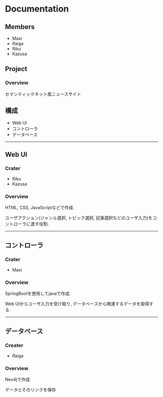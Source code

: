 # Documentation
## Members
- Maxi
- Raiga
- Riku
- Kazusa
## Project
### Overview

セマンティックネット風ニュースサイト

## 構成
- Web UI
- コントローラ
- データベース
  

---

## Web UI

### Crater
- Riku 
- Kazusa

### Overview
HTML, CSS, JavaScriptなどで作成.

ユーザアクション(ジャンル選択, トピック選択, 記事選択などのユーザ入力)をコントローラに渡す役割.

---

## コントローラ

### Crater
- Maxi

### Overview
SpringBootを使用してjavaで作成.

Web UIからユーザ入力を受け取り, データベースから関連するデータを取得する.

---

## データベース

### Creater
- Raiga
  
### Overview
Neo4jで作成

データとそのリンクを保存

